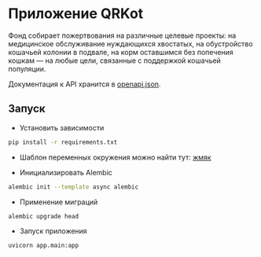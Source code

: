 # Приложение QRKot

Фонд собирает пожертвования на различные целевые проекты: на медицинское обслуживание нуждающихся хвостатых, на обустройство кошачьей колонии в подвале, на корм оставшимся без попечения кошкам — на любые цели, связанные с поддержкой кошачьей популяции.

Документация к API хранится в [openapi.json](openapi.json).

## Запуск

* Установить зависимости 
```bash
pip install -r requirements.txt
```

* Шаблон переменных окружения можно найти тут: [жмяк](.env.example)

* Инициализировать Alembic

```bash
alembic init --template async alembic
```

* Применение миграций

```bash
alembic upgrade head
```

* Запуск приложения 

```bash
uvicorn app.main:app
```